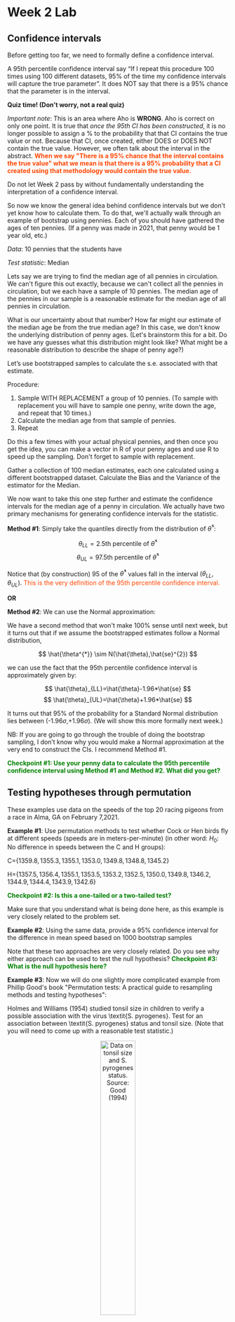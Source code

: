 Week 2 Lab
=============

Confidence intervals
-----------------------

Before getting too far, we need to formally define a confidence interval. 

A 95th percentile confidence interval say “If I repeat this procedure 100 times using 100 different datasets, 95% of the time my confidence intervals will capture the true parameter”. It does NOT say that there is a 95% chance that the parameter is in the interval.

**Quiz time! (Don't worry, not a real quiz)**

*Important note*: This is an area where Aho is **WRONG**. Aho is correct on only one point. It is true that *once the 95th CI has been constructed*, it is no longer possible to assign a $\%$ to the probability that that CI contains the true value or not. Because that CI, once created, either DOES or DOES NOT contain the true value. However, we often talk about the interval in the abstract. **<span style="color: orangered;">When we say "There is a 95$\%$ chance that the interval contains the true value" what we mean is that there is a 95$\%$ probability that a CI created using that methodology would contain the true value.</span>**

Do not let Week 2 pass by without fundamentally understanding the interpretation of a confidence interval. 

So now we know the general idea behind confidence intervals but we don't yet know how to calculate them. To do that, we'll actually walk through an example of bootstrap using pennies. Each of you should have gathered the ages of ten pennies. (If a penny was made in 2021, that penny would be 1 year old, etc.)

*Data*: 10 pennies that the students have

*Test statistic*: Median

Lets say we are trying to find the median age of all pennies in circulation. We can't figure this out exactly, because we can't collect all the pennies in circulation, but we each have a sample of 10 pennies. The median age of the pennies in our sample is a reasonable estimate for the median age of all pennies in circulation. 

What is our uncertainty about that number? How far might our estimate of the median age be from the true median age? In this case, we don't know the underlying distribution of penny ages. (Let's brainstorm this for a bit. Do we have any guesses what this distribution might look like? What might be a reasonable distribution to describe the shape of penny age?) 

Let’s use bootstrapped samples to calculate the s.e. associated with that estimate.

Procedure: 
1. Sample WITH REPLACEMENT a group of 10 pennies. (To sample with replacement you will have to sample one penny, write down the age, and repeat that 10 times.)
2. Calculate the median age from that sample of pennies.
3. Repeat

Do this a few times with your actual physical pennies, and then once you get the idea, you can make a vector in R of your penny ages and use R to speed up the sampling. Don't forget to sample with replacement.

Gather a collection of 100 median estimates, each one calculated using a different bootstrapped dataset. Calculate the Bias and the Variance of the estimator for the Median.

We now want to take this one step further and estimate the confidence intervals for the median age of a penny in circulation. We actually have two primary mechanisms for generating confidence intervals for the statistic.

**Method #1**: Simply take the quantiles directly from the distribution of $\hat{\theta}^{*}$:

$$
\theta_{LL} = \mbox{2.5th percentile of } \hat{\theta}^{*}
$$
$$
\theta_{UL} = \mbox{97.5th percentile of } \hat{\theta}^{*}
$$

Notice that (by construction) 95$%$ of the $\hat{\theta}^{*}$ values fall in the interval $(\theta_{LL},\theta_{UL})$. <span style="color: orangered;">This is the very definition of the 95th percentile confidence interval.</span>

**OR** 

**Method #2**: We can use the Normal approximation:

We have a second method that won't make 100\% sense until next week, but it turns out that if we assume the bootstrapped estimates follow a Normal distribution, 

$$
\hat{\theta^{*}} \sim N(\hat{\theta},\hat{se}^{2})
$$

we can use the fact that the 95th percentile confidence interval is approximately given by:

$$
\hat{\theta}_{LL}=\hat{\theta}-1.96*\hat{se}
$$
$$
\hat{\theta}_{UL}=\hat{\theta}+1.96*\hat{se}
$$

It turns out that 95$\%$ of the probability for a Standard Normal distribution lies between (-1.96$\sigma$,+1.96$\sigma$). (We will show this more formally next week.) 

NB: If you are going to go through the trouble of doing the bootstrap sampling, I don’t know why you would make a Normal approximation at the very end to construct the CIs. I recommend Method #1.

**<span style="color: green;">Checkpoint #1: Use your penny data to calculate the 95th percentile confidence interval using Method #1 and Method #2. What did you get?</span>**

Testing hypotheses through permutation
------------------------------------

These examples use data on the speeds of the top 20 racing pigeons from a race in Alma, GA on February 7,2021. 

**Example #1**: Use permutation methods to test whether Cock or Hen birds fly at different speeds (speeds are in meters-per-minute) (in other word: $H_{0}$: No difference in speeds between the C and H groups):

C=$\{1359.8,1355.3,1355.1,1353.0,1349.8,1348.8,1345.2\}$

H=$\{1357.5,1356.4,1355.1,1353.5,1353.2,1352.5,1350.0,1349.8,1346.2,1344.9,1344.4,1343.9,1342.6\}$

**<span style="color: green;">Checkpoint #2: Is this a one-tailed or a two-tailed test?</span>**

Make sure that you understand what is being done here, as this example is very closely related to the problem set.


**Example #2**: Using the same data, provide a 95% confidence interval for the difference in mean speed based on 1000 bootstrap samples

Note that these two approaches are very closely related. Do you see why either approach can be used to test the null hypothesis? **<span style="color: green;">Checkpoint #3: What is the null hypothesis here?</span>**

**Example #3**: Now we will do one slightly more complicated example from Phillip Good's book "Permutation tests: A practical guide to resampling methods and testing hypotheses":

Holmes and Williams (1954) studied tonsil size in children to verify a possible association with the virus \textit{S. pyrogenes}. Test for an association between \textit{S. pyrogenes} status and tonsil size. (Note that you will need to come up with a reasonable test statistic.)

<div class="figure" style="text-align: center">
<img src="Table2categories.png" alt="Data on tonsil size and S. pyrogenes status. Source: Good (1994)" width="40%" />
<p class="caption">(\#fig:unnamed-chunk-1)Data on tonsil size and S. pyrogenes status. Source: Good (1994)</p>
</div>

Now lets consider the full dataset, where tonsil size is divided into three categories. How would we do the test now? **<span style="color: green;">Checkpoint #4: What is the new test statistic? (There are many options.)</span>** What 'labels' do you permute?

<div class="figure" style="text-align: center">
<img src="Table3categories.png" alt="Fill dataset on tonsil size and S. pyrogenes status. Source: Good (1994)" width="50%" />
<p class="caption">(\#fig:unnamed-chunk-2)Fill dataset on tonsil size and S. pyrogenes status. Source: Good (1994)</p>
</div>

Basics of bootstrap and jackknife
------------------------------------

To get started with bootstrap and jackknife techniques, we start by working through a very simple example. First we simulate some data


```r
x<-seq(0,9,by=1)
```

This will constutute our "data". Let's print the result of sampling with replacement to get a sense for it...


```r
table(sample(x,size=length(x),replace=T))
```

```
## 
## 1 2 3 5 6 7 9 
## 2 1 1 2 2 1 1
```

Now we will write a little script to take bootstrap samples and calculate the means of each of these bootstrap samples


```r
xmeans<-vector(length=1000)
for (i in 1:1000)
  {
  xmeans[i]<-mean(sample(x,replace=T))
  }
```

The actual number of bootstrapped samples is arbitrary *at this point* but there are ways of characterizing the precision of the bootstrap (jackknife-after-bootstrap) which might inform the number of bootstrap samples needed. *In practice*, people tend to pick some arbitrary but large number of bootstrap samples because computers are so fast that it is often easy to draw far more samples than are actually needed. When calculation of the statistic is slow (as might be the case if you are using the samples to construct a phylogeny, for example), then you would need to be more concerned with the number of bootstrap samples. 

First, lets just look at a histogram of the bootstrapped means and plot the actual sample mean on the histogram for comparison



```r
hist(xmeans,breaks=30,col="pink")
abline(v=mean(x),lwd=2)
```

<img src="Week-2-lab_files/figure-html/unnamed-chunk-6-1.png" width="672" />

Calculating bias and standard error
-----------------------------------

From these we can calculate the bias and standard deviation for the mean (which is the "statistic"):

$$
\widehat{Bias_{boot}} = \left(\frac{1}{k}\sum^{k}_{i=1}\theta^{*}_{i}\right)-\hat{\theta}
$$


```r
bias.boot<-mean(xmeans)-mean(x)
bias.boot
```

```
## [1] -0.0113
```

```r
hist(xmeans,breaks=30,col="pink")
abline(v=mean(x),lwd=5,col="black")
abline(v=mean(xmeans),lwd=2,col="yellow")
```

<img src="Week-2-lab_files/figure-html/unnamed-chunk-7-1.png" width="672" />

$$
\widehat{s.e._{boot}} = \sqrt{\frac{1}{k-1}\sum^{k}_{i=1}(\theta^{*}_{i}-\bar{\theta^{*}})^{2}}
$$


```r
se.boot<-sd(xmeans)
```

We can find the confidence intervals in two ways:

Method #1: Assume the bootstrap statistics are normally distributed


```r
LL.boot<-mean(xmeans)-1.96*se.boot #where did 1.96 come from?
UL.boot<-mean(xmeans)+1.96*se.boot
LL.boot
```

```
## [1] 2.73067
```

```r
UL.boot
```

```
## [1] 6.24673
```

Method #2: Simply take the quantiles of the bootstrap statistics


```r
quantile(xmeans,c(0.025,0.975))
```

```
##   2.5%  97.5% 
## 2.6975 6.2000
```

Let's compare this to what we would have gotten if we had used normal distribution theory. First we have to calculate the standard error:


```r
se.normal<-sqrt(var(x)/length(x))
LL.normal<-mean(x)-qt(0.975,length(x)-1)*se.normal
UL.normal<-mean(x)+qt(0.975,length(x)-1)*se.normal
LL.normal
```

```
## [1] 2.334149
```

```r
UL.normal
```

```
## [1] 6.665851
```

In this case, the confidence intervals we got from the normal distribution theory are too wide.

**<span style="color: green;">Checkpoint #6: Does it make sense why the normal distribution theory intervals are too wide?</span>** Because the original were were uniformly distributed, the data has higher variance than would be expected and therefore the standard error is higher than would be expected.

There are two packages that provide functions for bootstrapping, 'boot' and 'boostrap'. We will start by using the 'bootstrap' package, which was originally designed for Efron and Tibshirani's monograph on the bootstrap. 

To test the main functionality of the 'bootstrap' package, we will use the data we already have. The 'bootstrap' function requires the input of a user-defined function to calculate the statistic of interest. Here I will write a function that calculates the mean of the input values.


```r
library(bootstrap)
theta<-function(x)
  {
    mean(x)
  }
results<-bootstrap(x=x,nboot=1000,theta=theta)
results
```

```
## $thetastar
##    [1] 3.8 4.2 2.1 1.5 3.6 5.7 3.6 4.3 4.8 5.5 5.1 5.2 5.3 3.6 4.9 5.8 4.7 5.3
##   [19] 4.7 4.9 3.4 3.7 4.7 4.1 4.5 4.3 4.7 4.6 5.3 5.7 4.3 4.6 6.0 4.1 3.9 4.6
##   [37] 4.8 4.6 5.2 3.4 4.6 4.4 5.6 5.6 3.7 6.2 5.7 4.3 4.2 3.9 4.4 5.6 4.7 3.9
##   [55] 3.8 4.8 3.2 4.3 2.8 3.9 4.2 2.7 1.8 5.6 5.7 6.0 4.6 4.7 3.5 5.0 1.9 4.8
##   [73] 6.5 5.7 5.8 5.1 4.2 4.3 3.8 4.8 5.0 2.6 3.1 4.8 6.4 4.0 4.9 4.5 5.2 5.6
##   [91] 3.9 3.4 3.0 4.8 6.1 4.2 4.0 4.3 4.5 6.0 4.1 2.6 3.2 4.3 4.6 5.8 4.8 4.0
##  [109] 5.6 5.7 4.6 3.1 3.0 2.9 6.1 5.0 2.5 3.7 3.3 4.5 3.1 4.5 3.1 5.1 5.3 3.5
##  [127] 5.0 4.6 4.3 4.5 4.2 4.3 4.2 6.0 4.5 4.3 4.2 3.6 5.5 5.3 3.9 3.8 5.0 3.8
##  [145] 4.8 4.0 4.9 2.4 6.5 4.6 3.6 4.5 4.4 4.1 4.6 6.3 4.6 3.6 3.6 3.4 4.3 5.1
##  [163] 3.9 5.6 5.0 4.1 4.6 4.9 3.9 4.1 4.8 4.7 5.0 5.5 3.0 4.0 2.0 5.2 3.9 3.9
##  [181] 3.1 3.9 5.0 5.0 3.2 3.2 4.3 4.8 3.0 4.8 6.2 4.1 4.9 5.0 3.0 5.4 5.4 5.0
##  [199] 5.1 4.0 4.3 4.0 5.9 4.7 4.4 4.3 3.4 5.2 4.2 4.3 5.0 3.9 4.8 4.7 5.3 4.6
##  [217] 5.7 5.2 4.9 3.3 3.9 6.0 4.5 4.6 4.7 4.1 5.4 4.8 5.2 4.2 6.0 4.0 3.4 5.9
##  [235] 4.4 5.1 4.7 3.0 5.6 6.5 4.7 4.4 5.0 5.1 5.4 4.2 3.6 4.3 5.3 3.8 3.1 4.6
##  [253] 3.2 4.7 5.5 3.7 4.4 5.0 3.7 4.6 4.4 4.4 2.4 3.0 4.2 4.9 4.5 6.0 3.7 5.8
##  [271] 5.9 4.2 2.8 5.4 4.5 2.9 5.0 3.1 3.7 3.6 4.6 3.6 6.0 3.5 3.8 4.3 5.7 4.8
##  [289] 4.8 5.0 3.6 4.8 4.2 6.1 4.5 4.1 5.4 4.0 3.3 3.4 4.8 4.3 4.0 4.5 2.3 4.0
##  [307] 3.9 4.6 3.9 2.9 4.1 6.1 5.5 6.2 3.4 2.8 4.0 3.5 3.6 5.2 3.9 4.2 2.7 6.2
##  [325] 4.2 3.9 4.0 4.3 4.4 5.0 4.6 2.8 3.5 5.4 4.5 4.3 2.8 4.5 5.6 4.3 3.9 4.1
##  [343] 2.2 3.8 3.8 3.4 5.0 4.9 6.2 3.9 3.6 5.0 5.5 3.4 3.9 2.7 5.6 5.8 5.6 4.8
##  [361] 3.9 4.7 3.8 6.0 5.7 5.0 5.2 6.3 5.0 4.0 3.9 4.2 4.6 2.8 3.3 3.9 4.4 4.0
##  [379] 5.7 3.6 3.5 4.5 3.8 5.7 4.7 3.0 5.7 4.9 4.2 4.3 4.9 6.0 4.7 5.9 3.9 2.1
##  [397] 3.5 7.1 5.0 5.2 5.4 4.4 5.1 4.8 5.5 5.3 3.9 4.8 3.3 5.1 4.6 3.8 4.4 3.8
##  [415] 2.6 4.5 4.6 4.7 3.8 4.3 5.3 4.7 4.7 4.2 4.5 5.2 6.1 3.4 2.9 4.2 5.2 3.8
##  [433] 5.1 2.6 4.1 4.5 4.2 4.1 3.7 2.4 3.7 5.9 3.6 5.4 5.9 3.9 4.4 3.9 5.8 4.5
##  [451] 4.1 3.9 4.1 5.3 4.4 3.6 4.7 2.8 4.7 3.6 3.7 3.7 4.5 4.7 5.3 6.7 4.5 4.2
##  [469] 4.3 5.9 4.7 5.9 5.1 4.4 4.0 4.2 4.8 4.6 4.2 3.7 5.0 5.2 4.0 3.7 6.2 4.6
##  [487] 2.8 4.3 4.5 4.3 4.1 5.3 4.6 3.4 4.8 4.1 3.9 4.5 4.3 5.1 3.2 5.3 4.0 3.1
##  [505] 2.6 2.5 4.7 4.8 4.4 5.4 5.5 3.9 4.3 1.7 4.4 3.7 4.2 3.9 4.4 4.1 5.4 2.6
##  [523] 6.2 2.9 5.2 4.2 5.0 3.6 6.4 5.1 3.2 5.2 3.7 4.9 4.5 4.4 4.1 4.9 4.1 3.8
##  [541] 3.5 3.9 2.8 5.0 4.9 3.5 4.5 6.2 3.5 4.8 3.7 5.7 4.6 4.6 3.1 4.0 3.8 3.4
##  [559] 5.9 5.3 5.3 4.8 3.4 3.5 5.7 5.9 5.0 5.4 6.6 4.6 5.0 5.7 3.9 4.6 4.4 4.2
##  [577] 4.0 3.5 5.5 3.9 4.7 4.0 6.2 4.0 4.3 3.5 4.6 5.4 5.4 5.1 4.2 4.2 5.4 3.1
##  [595] 4.7 3.3 5.4 4.1 3.2 5.9 4.2 5.4 4.6 3.9 4.7 4.7 2.8 4.1 4.1 3.9 4.7 4.9
##  [613] 2.2 3.3 3.8 3.1 2.7 5.5 3.7 5.5 4.9 5.9 7.0 4.8 5.6 3.9 3.7 3.5 3.6 4.9
##  [631] 4.1 1.7 3.9 4.9 4.4 5.5 5.2 5.4 4.1 3.4 3.9 5.1 3.9 4.7 6.0 6.6 5.1 5.8
##  [649] 4.5 3.8 4.9 4.0 3.9 4.2 5.3 4.2 5.3 5.5 6.2 5.2 4.1 4.2 5.9 3.7 5.8 6.7
##  [667] 5.3 4.5 5.2 4.6 5.5 4.5 7.0 3.4 4.3 2.8 5.7 5.7 5.9 3.9 3.7 5.6 5.2 6.1
##  [685] 3.5 4.3 3.2 3.4 5.0 3.6 5.5 2.5 4.4 4.1 4.5 5.4 5.1 3.8 2.8 4.5 3.9 4.1
##  [703] 4.5 5.6 5.1 5.1 4.4 4.2 5.1 5.7 2.8 4.5 5.1 5.2 4.5 5.7 5.8 3.5 4.6 3.8
##  [721] 3.5 3.9 4.5 2.8 2.6 5.4 3.9 3.7 5.1 3.6 3.8 3.5 3.8 3.7 4.9 4.1 5.8 5.1
##  [739] 3.8 5.6 6.0 5.6 4.2 4.6 4.3 3.4 4.9 5.6 5.3 5.6 4.4 5.9 5.9 4.2 4.6 4.8
##  [757] 4.5 4.2 4.0 4.2 5.8 2.5 5.8 3.8 4.1 5.1 3.9 3.0 4.2 4.4 6.3 4.2 4.5 3.3
##  [775] 4.6 4.8 4.7 4.7 4.3 4.1 3.6 4.2 5.4 5.8 4.8 5.0 4.9 5.2 5.1 4.2 4.6 3.1
##  [793] 5.2 5.9 5.0 5.9 4.7 4.3 4.4 4.8 5.1 5.0 6.5 4.6 2.8 5.7 6.2 4.3 3.2 6.6
##  [811] 5.9 3.1 4.2 2.8 3.7 3.0 5.8 4.7 4.4 5.2 3.7 3.2 4.2 5.1 4.2 5.2 3.9 4.6
##  [829] 3.2 5.0 5.1 4.2 4.9 4.7 4.6 4.7 3.5 5.5 5.4 4.9 3.6 3.6 4.3 5.4 2.5 5.1
##  [847] 3.5 4.9 5.2 4.0 4.6 6.2 4.0 4.8 2.8 5.7 5.1 5.1 3.0 3.6 3.7 4.3 5.6 4.0
##  [865] 5.0 4.0 4.6 2.5 3.4 4.8 4.4 5.4 4.8 4.5 5.1 3.5 3.4 2.8 4.8 4.4 4.7 4.0
##  [883] 5.1 3.7 4.9 4.1 2.2 4.9 4.6 4.0 4.7 4.7 3.7 4.9 5.0 4.0 4.7 4.4 5.0 3.8
##  [901] 4.8 5.6 5.5 5.3 5.2 6.8 5.5 4.5 4.9 4.8 3.9 5.7 3.5 4.3 4.7 6.1 3.4 5.3
##  [919] 4.2 4.9 3.8 3.7 3.3 3.3 4.4 3.2 6.2 3.6 5.6 3.5 5.0 3.7 4.0 4.9 4.0 4.7
##  [937] 4.2 4.2 5.8 3.4 5.4 4.2 4.7 5.0 3.8 2.9 3.3 6.2 4.7 4.8 4.2 4.1 5.3 3.1
##  [955] 4.6 3.4 6.1 4.8 5.2 4.4 2.8 4.0 4.6 5.6 5.2 4.5 4.1 2.8 3.0 4.4 5.5 3.2
##  [973] 6.0 4.5 4.4 4.5 6.3 4.0 4.6 4.7 5.7 3.5 3.5 4.3 4.5 5.5 6.3 5.2 4.2 4.4
##  [991] 3.9 4.5 3.9 4.3 2.9 3.9 4.8 4.6 5.3 4.3
## 
## $func.thetastar
## NULL
## 
## $jack.boot.val
## NULL
## 
## $jack.boot.se
## NULL
## 
## $call
## bootstrap(x = x, nboot = 1000, theta = theta)
```

```r
quantile(results$thetastar,c(0.025,0.975))
```

```
##  2.5% 97.5% 
##   2.6   6.2
```

Notice that we get exactly what we got last time. This illustrates an important point, which is that the bootstrap functions are often no easier to use than something you could write yourself.

You can also define a function of the bootstrapped statistics (we have been calling this theta) to pull out immediately any summary statistics you are interested in from the bootstrapped thetas.

Here I will write a function that calculates the bias of my estimate of the mean (which is 4.5 [i.e. the mean of the number 0,1,2,3,4,5,6,7,8,9])


```r
bias<-function(x)
  {
  mean(x)-4.5
  }
results<-bootstrap(x=x,nboot=1000,theta=theta,func=bias)
results
```

```
## $thetastar
##    [1] 5.0 4.9 4.1 4.4 4.8 3.1 5.2 4.5 4.8 4.4 5.3 6.1 6.6 5.7 5.2 5.2 4.2 5.4
##   [19] 3.6 5.0 6.7 5.0 3.6 4.5 5.5 4.1 4.0 3.4 5.3 5.7 3.4 3.8 4.5 4.7 3.9 4.4
##   [37] 6.0 4.4 5.0 3.4 4.3 4.5 4.5 3.4 3.1 4.7 4.5 2.6 4.7 3.4 3.1 4.0 4.6 3.5
##   [55] 2.7 4.8 6.5 6.0 3.3 3.1 4.7 3.3 3.2 3.8 4.5 5.2 5.5 4.3 6.0 3.7 2.5 5.3
##   [73] 3.9 4.8 3.6 3.7 5.5 4.7 5.2 4.1 2.8 5.0 4.3 3.5 4.5 4.9 4.9 5.3 3.7 4.9
##   [91] 3.4 6.8 5.2 4.9 5.6 3.3 5.1 5.8 5.6 6.0 5.4 6.5 5.9 4.1 2.9 5.4 3.8 4.5
##  [109] 4.8 4.2 4.7 4.9 5.0 6.8 4.6 5.3 2.2 3.3 6.6 2.2 3.0 4.2 3.9 3.4 4.8 4.4
##  [127] 3.7 6.7 4.5 4.1 4.6 6.3 4.7 3.9 5.4 2.9 3.9 5.4 5.2 3.9 4.0 5.7 3.3 5.6
##  [145] 3.8 4.6 5.7 3.9 3.7 2.5 5.9 5.2 4.1 3.9 4.0 4.2 4.2 4.7 6.0 5.3 3.0 4.9
##  [163] 5.0 5.5 4.0 4.6 4.4 4.4 3.7 4.5 4.9 4.5 5.9 4.1 5.5 3.2 3.2 5.2 4.3 4.3
##  [181] 4.7 3.4 4.4 4.9 4.5 4.5 6.9 4.4 5.0 4.5 4.8 3.7 4.5 4.8 3.2 5.5 4.7 4.4
##  [199] 4.9 5.7 3.8 4.8 3.6 3.4 4.8 3.9 3.9 3.8 3.6 3.6 3.5 4.1 4.8 5.3 4.4 4.7
##  [217] 4.5 6.0 5.4 2.8 5.7 4.2 4.2 3.8 5.0 4.6 5.1 3.4 4.5 3.9 4.9 3.8 6.1 6.8
##  [235] 5.4 6.0 5.5 5.6 4.6 4.0 6.2 4.3 5.0 4.5 2.2 5.0 4.1 3.4 4.2 4.8 3.6 4.2
##  [253] 4.1 4.3 3.8 4.6 5.3 4.9 3.7 4.3 3.7 5.0 4.8 4.1 4.0 6.6 5.1 4.1 4.4 4.8
##  [271] 5.5 4.2 3.8 5.3 5.8 3.9 4.1 3.1 3.5 5.0 2.9 3.6 6.2 4.6 3.8 4.5 4.3 3.8
##  [289] 5.1 4.0 3.5 4.4 3.9 5.5 3.8 4.6 5.0 4.1 4.1 5.0 3.1 4.3 3.9 4.1 4.7 5.6
##  [307] 5.2 5.9 4.7 4.3 4.5 3.5 3.0 4.6 5.3 4.2 6.3 3.3 4.6 4.6 3.9 5.2 2.6 5.2
##  [325] 4.8 4.7 5.9 3.9 3.8 5.5 4.6 4.1 4.6 4.4 3.9 3.9 2.5 5.1 3.2 6.3 3.4 4.0
##  [343] 5.5 3.4 4.6 5.4 4.8 6.1 4.4 4.1 2.9 4.2 4.5 5.8 5.4 4.5 4.9 4.8 5.7 5.1
##  [361] 3.6 4.6 5.3 5.5 4.6 4.2 5.2 2.8 4.2 4.7 4.2 4.7 3.8 5.1 4.6 4.8 5.6 4.8
##  [379] 4.9 3.9 4.4 3.4 4.2 4.0 4.1 4.8 4.2 5.1 4.6 4.8 3.6 3.6 5.1 2.9 4.5 5.3
##  [397] 5.4 3.1 6.4 5.9 4.7 4.6 4.9 5.4 5.8 4.7 3.1 5.5 5.1 3.8 4.0 2.8 4.7 4.2
##  [415] 3.6 4.7 4.8 3.8 5.0 4.9 4.4 4.9 5.6 5.7 4.9 4.9 2.5 4.9 2.8 5.3 5.8 3.4
##  [433] 5.0 6.4 4.2 3.8 4.1 4.2 5.7 6.4 3.4 4.2 4.8 3.3 4.8 3.8 5.6 3.2 3.6 3.7
##  [451] 4.1 6.0 4.4 3.8 4.0 4.4 4.9 4.3 3.3 5.1 4.9 5.4 3.5 5.9 5.4 5.8 4.8 5.9
##  [469] 2.8 5.3 5.7 3.8 4.2 3.5 5.5 5.1 6.6 3.7 4.3 5.0 4.2 6.2 5.4 3.4 4.4 3.7
##  [487] 3.9 3.5 3.1 4.9 4.2 5.0 5.5 4.0 3.2 3.2 3.6 4.7 4.7 4.9 3.0 3.1 3.7 6.1
##  [505] 5.8 4.9 3.3 4.6 4.4 4.7 3.9 3.6 5.6 4.5 5.4 6.1 3.3 4.4 4.7 5.6 4.7 5.4
##  [523] 4.0 4.3 5.3 5.9 3.0 2.4 6.1 5.0 4.2 4.9 3.8 5.0 4.9 5.8 7.0 4.2 4.1 4.8
##  [541] 3.5 5.0 4.9 6.3 4.6 4.6 4.2 5.6 4.0 4.9 3.0 4.2 4.7 4.5 4.4 3.6 4.6 4.4
##  [559] 5.2 4.3 4.8 5.2 5.1 4.2 3.1 4.5 4.2 4.8 4.4 3.8 3.8 5.0 5.9 4.3 3.7 4.1
##  [577] 4.5 6.7 3.5 5.6 3.8 4.2 3.4 3.7 4.3 4.1 4.4 5.4 4.6 4.5 3.1 4.8 4.0 4.9
##  [595] 4.9 4.9 4.0 2.7 6.1 4.1 4.5 4.6 5.3 5.1 5.7 3.8 5.7 3.9 4.9 4.6 3.5 5.3
##  [613] 5.3 4.8 4.6 3.9 5.9 6.0 3.7 4.8 5.6 5.6 5.5 4.3 3.3 6.2 4.9 3.6 6.8 3.1
##  [631] 3.9 4.0 4.0 4.2 5.8 4.6 5.2 3.9 5.4 3.2 5.1 4.5 4.9 5.9 6.1 5.0 5.5 4.4
##  [649] 3.9 5.2 4.1 5.0 4.4 3.8 4.6 3.8 4.2 4.5 3.0 4.2 3.9 5.7 4.4 4.4 5.1 3.5
##  [667] 5.4 6.0 3.6 3.0 4.3 4.2 4.3 5.6 5.0 5.7 5.2 6.5 4.6 2.1 3.0 5.7 5.3 5.1
##  [685] 4.3 3.8 3.8 3.9 4.0 3.6 4.6 3.5 5.7 5.4 3.9 5.1 4.3 2.1 3.8 6.6 3.1 4.6
##  [703] 3.5 5.0 4.9 3.9 5.8 3.5 6.3 5.1 3.0 3.4 6.3 5.7 4.1 4.7 5.4 5.2 3.8 5.0
##  [721] 3.5 4.1 3.4 4.1 5.0 6.0 5.4 6.1 3.6 4.3 3.9 6.1 3.9 3.9 2.8 5.6 4.6 5.0
##  [739] 4.9 3.4 3.8 4.9 5.0 4.5 5.3 3.9 4.4 5.2 4.7 5.4 3.8 5.5 4.2 4.0 4.3 3.7
##  [757] 4.6 4.1 4.3 3.7 4.7 3.8 4.0 5.8 5.3 3.8 4.1 4.7 3.2 2.7 4.2 4.9 3.8 4.4
##  [775] 4.4 3.8 3.6 5.3 5.8 3.8 2.4 5.1 3.4 3.3 2.6 3.0 3.7 5.7 4.0 3.4 4.8 4.2
##  [793] 4.7 2.8 4.9 4.7 3.0 4.6 3.9 5.0 5.2 5.3 4.9 4.5 4.0 4.7 5.0 6.6 5.1 4.7
##  [811] 4.9 4.1 5.9 5.1 4.4 3.8 5.4 5.0 3.9 4.1 4.3 3.7 3.0 3.3 3.6 3.4 5.2 5.7
##  [829] 4.7 5.4 5.6 5.8 4.6 4.7 3.1 3.9 5.0 3.0 4.9 3.2 4.9 4.3 5.2 4.1 3.9 3.1
##  [847] 4.6 4.2 4.4 5.6 4.6 4.0 4.4 4.0 2.6 4.4 4.6 4.9 6.3 4.2 3.6 5.3 5.2 4.0
##  [865] 5.7 5.3 3.7 3.3 4.0 5.2 3.9 4.4 5.0 4.1 5.2 4.5 2.2 5.2 5.1 5.5 4.2 6.4
##  [883] 2.6 2.4 4.0 4.0 4.8 3.9 4.8 5.1 4.9 3.6 3.8 3.2 4.7 5.8 5.0 4.4 4.7 4.3
##  [901] 4.4 5.8 4.7 5.4 5.9 4.1 3.4 6.9 4.7 4.0 3.3 5.3 4.1 4.3 3.5 4.9 3.2 3.7
##  [919] 5.9 2.4 6.1 3.3 3.8 4.5 4.9 5.4 4.9 3.2 2.9 4.7 3.3 3.4 4.4 3.7 4.9 4.0
##  [937] 3.3 3.5 4.3 6.7 4.6 4.9 4.5 4.5 2.1 5.0 4.5 4.2 3.4 4.4 3.3 4.8 5.0 4.3
##  [955] 4.3 2.5 6.1 5.1 5.5 3.9 4.1 5.6 5.2 5.3 4.0 5.4 5.2 4.1 6.0 3.4 4.0 4.2
##  [973] 4.1 4.5 5.4 3.0 5.0 3.8 5.4 4.6 4.4 4.9 4.6 4.5 5.1 4.3 4.7 5.7 4.9 5.7
##  [991] 3.9 4.5 3.5 4.7 5.1 3.8 4.1 4.9 5.4 3.9
## 
## $func.thetastar
## [1] 0.0036
## 
## $jack.boot.val
##  [1]  0.5261628  0.4224377  0.2866864  0.1724242  0.0860274 -0.0862069
##  [7] -0.1629738 -0.2485714 -0.3072046 -0.4798883
## 
## $jack.boot.se
## [1] 0.9442637
## 
## $call
## bootstrap(x = x, nboot = 1000, theta = theta, func = bias)
```

Compare this to 'bias.boot' (our result from above). Why might it not be the same? Try running the same section of code several times. See how the value of the bias ($func.thetastar) jumps around? We should not be surprised by this because we can look at the jackknife-after-bootstrap estimate of the standard error of the function (in this case, that function is the bias) and we can see that it is not so small that we wouldn't expect some variation in these values.

Remember, everything we have discussed today are estimates. The statistic as applied to your data will change with new data, as will the standard error, the confidence intervals - everything! All of these values have sampling distributions and are subject to change if you repeated the procedure with new data.

Note that we can calculate any function of $\theta^{*}$. A simple example would be the 72nd percentile:


```r
perc72<-function(x)
  {
  quantile(x,probs=c(0.72))
  }
results<-bootstrap(x=x,nboot=1000,theta=theta,func=perc72)
results
```

```
## $thetastar
##    [1] 5.3 3.4 4.9 4.5 4.2 6.1 5.1 4.4 4.3 3.8 4.9 5.3 5.2 3.7 5.3 4.8 6.0 4.1
##   [19] 5.6 2.4 5.4 3.7 3.4 3.6 2.3 3.5 3.5 5.2 3.3 4.8 4.4 5.2 5.2 3.4 4.9 3.1
##   [37] 4.3 4.4 5.0 4.7 4.0 4.2 4.7 3.0 4.7 5.3 3.6 3.4 3.9 5.6 6.4 4.7 4.3 5.1
##   [55] 5.9 3.8 5.0 4.7 5.1 3.1 5.2 4.1 5.4 3.9 2.9 5.0 4.5 4.3 5.7 4.1 5.5 4.4
##   [73] 3.2 4.3 3.3 4.8 4.9 4.0 4.9 4.0 5.6 4.7 4.4 4.4 5.2 4.1 5.3 3.9 5.3 4.5
##   [91] 4.9 5.4 5.1 6.6 6.0 4.6 5.3 3.4 4.4 4.2 3.7 4.8 4.0 4.8 5.3 5.7 4.9 3.2
##  [109] 4.1 4.6 3.1 4.8 4.5 3.1 4.5 6.1 4.2 3.6 5.7 5.2 4.6 6.1 4.9 4.6 5.2 2.9
##  [127] 5.4 4.1 5.1 4.9 4.0 4.3 5.4 5.0 4.4 5.9 4.1 4.6 4.2 4.5 4.8 4.0 2.7 4.9
##  [145] 4.6 6.2 3.8 4.8 1.8 5.7 6.1 5.5 3.8 4.1 4.6 3.7 3.9 3.3 4.9 4.1 3.5 4.7
##  [163] 4.3 3.8 5.5 5.2 3.3 4.9 5.5 3.8 4.9 4.4 4.6 4.2 4.5 6.4 5.4 5.0 5.1 5.2
##  [181] 2.5 5.3 4.1 6.1 4.6 4.3 5.1 5.3 5.6 5.9 4.8 6.3 5.0 4.7 5.0 4.9 2.8 4.6
##  [199] 3.6 4.4 3.4 5.0 4.7 3.8 5.4 4.8 4.1 6.1 4.1 3.2 5.6 3.5 4.6 3.9 3.5 4.8
##  [217] 3.1 5.3 3.4 5.5 4.0 3.6 5.3 3.0 3.4 4.6 3.5 4.1 2.8 4.6 4.2 4.2 3.7 4.7
##  [235] 4.8 3.4 4.8 5.3 3.1 3.5 3.1 5.1 5.2 5.0 5.2 3.8 3.9 2.3 3.8 4.1 3.6 4.0
##  [253] 6.0 4.8 5.7 4.1 4.0 4.6 4.4 4.8 4.9 3.8 5.7 3.1 4.3 4.9 4.0 6.2 5.9 4.5
##  [271] 5.2 3.0 4.5 3.6 4.9 3.6 4.4 3.1 3.9 5.6 3.6 3.4 4.1 4.0 4.4 3.4 4.3 4.4
##  [289] 5.9 4.9 5.0 3.7 5.6 4.1 4.6 4.6 5.8 3.7 5.4 5.6 4.4 4.2 5.3 5.1 5.6 4.0
##  [307] 3.8 4.1 5.6 5.4 4.6 4.1 5.9 5.7 5.0 5.1 6.2 4.8 3.9 2.6 2.9 4.2 5.5 4.1
##  [325] 3.6 4.6 4.0 5.5 5.9 4.1 4.1 3.8 6.6 3.0 5.2 4.8 3.1 4.4 4.9 5.4 4.9 4.7
##  [343] 4.5 5.2 5.0 4.3 4.0 4.7 5.4 3.4 6.5 4.1 3.4 5.1 5.1 5.0 4.5 5.9 4.9 3.9
##  [361] 4.2 4.4 5.2 5.4 4.9 3.9 4.9 4.4 5.0 2.0 4.8 3.0 5.0 3.6 5.6 4.4 5.1 5.5
##  [379] 2.9 5.7 4.3 5.7 3.4 5.5 6.0 5.1 4.6 5.4 6.1 5.0 4.7 3.5 4.7 4.0 4.8 4.5
##  [397] 3.8 5.9 3.1 3.8 4.1 4.9 3.1 2.9 3.9 3.7 3.1 3.6 4.6 4.4 4.9 4.8 5.0 4.4
##  [415] 3.2 3.5 4.6 3.9 4.0 5.0 5.2 4.9 5.8 4.6 5.1 5.3 3.8 3.2 4.8 6.2 4.8 4.3
##  [433] 5.2 5.1 4.1 3.4 2.2 5.5 3.7 4.7 3.7 4.9 5.8 4.9 4.1 4.6 4.8 5.9 4.0 5.0
##  [451] 4.3 3.0 4.7 3.6 5.7 2.1 4.5 4.9 2.9 4.8 4.4 2.9 5.4 2.4 3.5 2.6 5.2 4.3
##  [469] 5.3 4.7 4.6 4.2 4.6 4.6 4.5 5.6 3.3 5.5 5.1 5.6 5.6 4.8 4.6 4.9 4.6 3.2
##  [487] 6.0 5.9 4.6 5.1 5.4 4.6 6.0 3.7 5.6 5.2 3.6 5.1 5.4 4.8 6.2 5.0 4.4 5.5
##  [505] 5.8 5.3 4.2 3.5 6.4 4.6 3.3 3.2 4.4 4.7 5.3 4.7 4.4 5.9 5.0 5.8 3.5 4.1
##  [523] 5.0 4.8 4.2 5.1 4.3 4.0 4.2 3.6 5.1 4.0 4.7 3.6 5.7 5.9 2.0 4.7 4.4 3.4
##  [541] 4.4 3.9 3.4 5.0 3.8 4.0 4.2 3.9 4.7 4.3 5.3 4.9 4.6 3.8 4.1 4.0 4.7 3.8
##  [559] 5.6 4.4 5.4 2.4 3.3 4.7 4.0 4.9 5.8 2.6 5.1 3.5 4.5 4.7 3.4 4.4 2.2 3.6
##  [577] 4.6 4.6 4.9 5.7 3.7 4.6 4.7 3.5 6.4 3.8 6.0 4.1 4.5 4.9 5.4 2.7 4.1 4.2
##  [595] 3.8 5.1 5.7 4.7 6.1 3.7 4.1 4.2 4.8 3.5 3.7 5.3 3.1 5.2 6.2 4.8 4.5 4.4
##  [613] 4.6 5.3 4.0 3.4 2.3 5.2 4.3 3.9 3.5 3.7 4.4 4.6 6.1 3.0 3.7 4.3 4.5 4.1
##  [631] 4.4 5.2 4.4 5.0 5.6 4.3 3.5 5.0 4.2 4.6 5.4 3.8 5.5 5.9 5.4 4.3 3.8 4.4
##  [649] 3.8 3.8 3.9 3.5 6.1 3.9 2.7 4.6 4.0 4.0 5.3 2.9 5.6 4.3 3.9 4.0 4.9 4.4
##  [667] 2.8 6.4 2.9 5.8 3.6 2.9 3.7 4.8 3.5 4.7 3.6 4.0 4.7 4.4 5.1 2.3 2.9 4.5
##  [685] 3.8 3.5 4.3 5.6 5.2 4.1 4.0 4.8 5.3 4.6 3.9 4.4 3.5 4.7 4.1 4.1 3.3 4.6
##  [703] 4.7 3.1 3.9 3.7 3.7 5.6 4.2 4.6 3.1 2.9 6.1 6.0 6.2 3.3 5.1 3.8 5.2 3.7
##  [721] 5.4 4.9 4.0 3.0 4.6 5.9 5.8 7.0 4.4 4.9 5.4 4.8 3.8 3.8 4.2 4.2 5.0 5.5
##  [739] 6.4 4.0 4.3 4.5 3.0 5.3 4.3 4.3 6.7 5.3 3.4 3.9 5.4 3.9 4.6 4.6 4.4 3.2
##  [757] 3.5 2.5 4.4 5.5 3.3 5.5 4.9 6.1 5.6 3.2 5.3 5.6 2.5 5.4 3.2 4.2 4.5 5.2
##  [775] 6.2 4.9 4.1 4.1 4.6 4.8 2.6 4.4 3.7 5.4 5.0 3.2 5.8 3.7 4.4 4.2 4.0 4.7
##  [793] 5.1 2.9 4.6 4.6 5.6 3.6 5.9 5.0 3.3 3.9 3.5 5.3 5.7 5.6 4.7 3.4 3.6 4.1
##  [811] 3.5 3.1 3.6 6.5 4.5 2.7 4.8 3.8 4.7 3.3 4.6 4.6 4.8 3.6 3.6 4.8 4.2 5.8
##  [829] 4.2 4.1 4.6 4.5 4.2 5.5 3.3 3.7 5.0 4.0 4.8 5.8 3.7 4.1 4.7 4.9 6.4 4.1
##  [847] 3.5 5.2 5.1 3.3 3.6 2.2 5.6 3.5 5.2 4.5 4.0 3.7 4.8 5.0 5.1 2.9 5.5 5.1
##  [865] 3.5 4.4 5.2 3.6 3.9 6.8 6.0 5.1 4.9 4.2 2.5 4.2 4.4 5.7 4.8 4.1 5.2 5.7
##  [883] 2.9 6.5 4.4 3.9 3.8 3.5 5.7 2.0 4.2 4.7 4.6 2.7 4.9 3.8 4.3 3.3 4.0 5.1
##  [901] 3.1 5.5 2.6 4.3 5.8 3.4 2.9 5.0 3.9 3.7 4.9 4.3 4.6 4.1 3.2 3.8 5.9 2.7
##  [919] 4.9 4.9 4.0 4.7 5.6 4.5 5.0 3.8 4.1 4.7 3.9 2.4 4.0 3.7 4.0 3.8 3.6 5.2
##  [937] 4.1 4.1 4.0 5.6 4.0 4.7 3.8 5.0 4.1 4.3 4.5 5.4 3.7 4.8 4.7 4.1 4.2 2.1
##  [955] 5.3 3.6 5.9 3.5 3.5 4.3 4.1 3.2 4.1 2.9 4.8 4.7 5.3 4.9 3.5 4.4 5.3 4.9
##  [973] 4.5 3.9 3.1 4.3 5.6 3.5 3.9 4.4 3.7 4.5 3.2 5.0 4.6 4.5 4.5 5.5 6.1 4.3
##  [991] 4.6 3.9 4.5 4.1 3.2 3.5 4.0 3.5 5.7 4.5
## 
## $func.thetastar
## 72% 
##   5 
## 
## $jack.boot.val
##  [1] 5.460 5.400 5.200 5.272 5.000 5.100 4.900 4.700 4.600 4.496
## 
## $jack.boot.se
## [1] 0.9524523
## 
## $call
## bootstrap(x = x, nboot = 1000, theta = theta, func = perc72)
```

On Tuesday we went over an example in which we bootstrapped the correlation coefficient between LSAT scores and GPA. To do that, we sampled pairs of (LSAT,GPA) data with replacement. Here is a little script that would do something like that using (X,Y) data that are independently drawn from the normal distribution


```r
xdata<-matrix(rnorm(30),ncol=2)
```

Everyone's data is going to be different. With such a small sample size, it would be easy to get a positive or negative correlation by random change, but on average across everyone's datasets, there should be zero correlation because the two columns are drawn independently.


```r
n<-15
theta<-function(x,xdata)
  {
  cor(xdata[x,1],xdata[x,2])
  }
results<-bootstrap(x=1:n,nboot=50,theta=theta,xdata=xdata) 
#NB: xdata is passed to the theta function, not needed for bootstrap function itself
```

Notice the parameters that get passed to the 'bootstrap' function are: (1) the indexes which will be sampled with replacement. This is different that the raw data but the end result is the same because both the indices and the raw data get passed to the function 'theta' (2) the number of bootrapped samples (in this case 50) (3) the function to calculate the statistic (4) the raw data.

Lets look at a histogram of the bootstrapped statistics $\theta^{*}$ and draw a vertical line for the statistic as applied to the original data.


```r
hist(results$thetastar,breaks=30,col="pink")
abline(v=cor(xdata[,1],xdata[,2]),lwd=2)
```

<img src="Week-2-lab_files/figure-html/unnamed-chunk-17-1.png" width="672" />

Parametric bootstrap
---------------------

Let's do one quick example of a parametric bootstrap. We haven't introduced distributions yet (except for the Gaussian, or Normal, distribution, which is the most familiar), so lets spend a few minutes exploring the Gamma distribution, just so we have it to work with for testing out parametric bootstrap. All we need to know is that the Gamma distribution is a continuous, non-negative distribution that takes two parameters, which we call "shape" and "rate". Lets plot a few examples just to see what a Gamma distribution looks like. (Note that the Gamma distribution can be parameterized by "shape" and "rate" OR by "shape" and "scale", where "scale" is just 1/"rate". R will allow you to use either (shape,rate) or (shape,scale) as long as you specify which you are providing.

<img src="Week-2-lab_files/figure-html/unnamed-chunk-18-1.png" width="672" />


Let's generate some fairly sparse data from a Gamma distribution


```r
original.data<-rgamma(10,3,5)
```

and calculate the skew of the data using the R function 'skewness' from the 'moments' package. 


```r
library(moments)
theta<-skewness(original.data)
head(theta)
```

```
## [1] 0.9668171
```

What is skew? Skew describes how assymetric a distribution is. A distribution with a positive skew is a distribution that is "slumped over" to the right, with a right tail that is longer than the left tail. Alternatively, a distribution with negative skew has a longer left tail. Here we are just using it for illustration, as a property of a distribution that you may want to estimate using your data.

Lets use 'fitdistr' to fit a gamma distribution to these data. This function is an extremely handy function that takes in your data, the name of the distribution you are fitting, and some starting values (for the estimation optimizer under the hood), and it will return the parameter values (and their standard errors). We will learn in a couple weeks how R is doing this, but for now we will just use it out of the box. (Because we generated the data, we happen to know that the data are gamma distributed. In general we wouldn't know that, and we will see in a second that our assumption about the shape of the data really does make a difference.)


```r
library(MASS)
fit<-fitdistr(original.data,dgamma,list(shape=1,rate=1))
# fit<-fitdistr(original.data,"gamma")
# The second version would also work.
fit
```

```
##     shape       rate  
##   2.516523   3.854369 
##  (1.059333) (1.795231)
```

Now lets sample with replacement from this new distribution and calculate the skewness at each step:


```r
results<-c()
for (i in 1:1000)
  {
  x.star<-rgamma(length(original.data),shape=fit$estimate[1],rate=fit$estimate[2])
  results<-c(results,skewness(x.star))
  }
head(results)
```

```
## [1] -0.7967214 -0.3124276  0.3288133  0.9556768  0.8929068  0.2268938
```

```r
hist(results,breaks=30,col="pink",ylim=c(0,1),freq=F)
```

<img src="Week-2-lab_files/figure-html/unnamed-chunk-22-1.png" width="672" />

Now we have the bootstrap distribution for skewness (the $\theta^{*}$ s), we can compare that to the equivalent non-parametric bootstrap:


```r
results2<-bootstrap(x=original.data,nboot=1000,theta=skewness)
results2
```

```
## $thetastar
##    [1]  0.380612825  0.599329183  0.847583585  0.749998032  1.212527958
##    [6]  0.412206676  1.296212541  1.199508563 -0.023069056  0.743778064
##   [11]  1.391249687 -0.109947599  1.932532093  1.244054931  0.555505783
##   [16]  0.595616661  0.956077243  0.623761755  0.517607902  1.270837297
##   [21]  1.465585211  0.146291853  0.999710282  0.522359647  1.279319531
##   [26]  0.965883948  1.250135915  1.588585872  0.696917705  1.315490096
##   [31]  0.674439103  1.739575490  0.308589061  0.090740530  0.404032342
##   [36]  1.548257774  0.967294890  0.450336928  0.727354918  0.818229739
##   [41]  0.797987200  0.043293319  2.260374076  1.204770845  0.716286030
##   [46]  0.560926793  1.239990283  0.623434202  0.727709513  0.682674616
##   [51]  0.718548553  0.355871258  0.140598433  1.125833152  1.237820440
##   [56]  1.632776156  0.749151822  0.587608047  1.383389762  1.478112153
##   [61] -0.059981659  0.480753819  1.263147453  0.570024866 -0.176887658
##   [66]  0.432743007  1.047236902  0.713321958  0.967651077  1.153398576
##   [71]  1.202179084  1.647059274  2.480541419  1.743459154  0.414913974
##   [76]  0.681341668  0.548671913  1.252986540  0.135924632  2.287831791
##   [81]  0.539832304  1.116630273  0.316015080  0.326142254  1.560588589
##   [86]  0.965726303  1.745560228  0.687964306  0.736042814  0.516082897
##   [91]  1.098536617  0.267262033  0.551193626  1.292621451  1.746139382
##   [96]  0.968842220  1.507998957  0.917543493  1.078863062  1.855196508
##  [101]  1.481076513  0.473213402  0.527484865  0.997439339  0.699471837
##  [106]  0.177309244  0.804826599  0.396846659  0.417227793  2.597558657
##  [111]  0.704545715  1.199621315  1.623495785  0.537628982  1.770907071
##  [116]  0.497504862  1.605003012  0.312209713  0.947729486  1.359364169
##  [121]  0.827403202  0.234297788  0.321851549  0.481582324  1.092498846
##  [126]  1.184619592  1.037285973  0.384467868  1.229191308  0.826902900
##  [131]  1.225384747  0.413501650  0.986833091  0.119907241  1.656920218
##  [136]  0.392495142 -0.253420339  1.331620688  1.214028743  1.222472097
##  [141]  1.225508025  1.539906843  1.539158973  1.231417168  0.933382707
##  [146]  0.970469579  0.891760363  0.350178062  0.173249890 -0.153203880
##  [151]  0.319628398  1.000705796  1.303239452  1.984026092  0.959008906
##  [156]  0.695404347  0.916380882  1.583921173  0.997600072  0.308235838
##  [161]  0.724564943  0.304717845  0.312005107  1.258888145  1.659321170
##  [166]  1.222462021  0.312083866 -0.429158899  1.615061949  0.743590062
##  [171]  0.729716578  0.711831058  0.779533144  1.612281582 -0.063171966
##  [176]  0.347125357  0.945723131  0.543604146  0.113400862  0.471818676
##  [181]  0.571963919  1.209705279  1.220696885  0.418440568  0.575544683
##  [186]  0.536133881  1.252269090  1.613864465  0.392109809  0.939419603
##  [191]  0.928334370 -0.147738602 -0.115400245  0.534264333  0.681497759
##  [196]  1.061010211  0.560438997  1.343495579  0.270701125  1.214941935
##  [201]  1.005975969  1.387939376  0.312147302  1.077713503  1.414167004
##  [206]  2.016633207  0.766290579  1.000254419  1.247677604  1.654636878
##  [211]  2.093153422  1.237746397  0.775987648  0.476504535 -0.235993545
##  [216]  1.125979771  0.483963768  0.498164159  0.828321016  0.647250485
##  [221]  1.361145567  0.323703056  0.458117449  0.345452995  0.718376934
##  [226]  0.114732243  0.747734232  0.736233570  0.626736463  1.556570357
##  [231]  1.453665841  0.816841400  1.080223548  1.019826785  0.303188491
##  [236]  0.513773354  0.006227315  1.022514246  0.856164224  1.069214492
##  [241]  0.441178394  2.052370453  0.190720651  0.601794477  0.704871282
##  [246]  0.382771705  0.778986367  0.720253552  0.724360508  1.585063375
##  [251]  1.094953163  0.418312951  1.658901850 -0.091491076  1.218735745
##  [256]  0.719428457  2.499785034  2.076714139  0.222184566  0.745571716
##  [261]  0.703911785  1.006011840  1.016343082  1.025216630  1.104445093
##  [266]  0.370395243  1.210420583  1.000258541  0.848884740  0.962677385
##  [271]  0.436033881  0.030956350  1.229880304  0.700671329  1.168366228
##  [276]  0.694988752  0.492399088  0.440523155  1.177157369  1.601028662
##  [281]  0.280157871  1.227472415  1.040060133  1.681688034  0.305026380
##  [286]  0.541517320  1.240648628  0.751699131  1.167608474  0.472394075
##  [291]  1.254256491  0.617906189  1.458262539  0.356330702  0.508021702
##  [296]  1.076957660  1.225130666  1.212540171  0.790634225  0.678865888
##  [301]  0.681061973  0.663007212  0.702663544  0.772995558  2.091679057
##  [306]  1.265078132  1.258712927  0.687827414  0.706277875  0.437321553
##  [311]  0.966111340  0.810080178  0.445913591  1.129643093  1.604065245
##  [316]  0.359238995  0.766064611  0.222854015 -0.023137131  0.918819105
##  [321]  0.185943938  0.487122003  0.694114927  1.714698515  1.357901129
##  [326]  0.725289853  0.748490200  1.033505471  0.695139383  1.185279223
##  [331]  1.703937792  0.554173645  0.411156374  0.924424746  1.219371852
##  [336]  0.973931317  1.197114023  2.055379083  2.346969575  1.257024744
##  [341]  1.557297109  1.223355474  0.969657884 -0.127533352  0.385153242
##  [346]  1.676779894 -0.433659768  0.453119407  1.071721562  0.451202101
##  [351]  0.273838925  0.430536120  0.138307699  1.228524773  1.643905565
##  [356]  1.569637499  1.202179084  1.637738231  0.833112907  0.890840345
##  [361]  0.770846120  1.241677006  1.481468625  2.029679390  0.669904466
##  [366]  0.609045667  0.629948865  0.094758785  1.036251166  0.524660651
##  [371]  0.959810865  0.907550379  1.283825888  1.558768746  0.052861874
##  [376] -0.121487035  1.007935326  2.006232196  0.322216577  0.715737903
##  [381]  0.727623172  1.254908803  1.904800574 -0.095276441  0.463284262
##  [386]  1.191337585  0.310276908  0.296890348  1.708252107  1.716493488
##  [391]  0.695960357  1.965817976  0.954739650  0.274696989  1.008736835
##  [396]  1.472073349 -0.028346567  1.173285714  0.783252860  0.560926793
##  [401]  1.212742533  1.288961655  1.200935316  1.289841607  0.762882452
##  [406]  1.149463957  1.264086680  2.041354921  0.438789461  0.197017340
##  [411]  2.061209877  1.588934114  0.264000477  0.160553287  2.540525805
##  [416] -0.034085749  0.261440438  0.728656654  0.764434500  0.970786798
##  [421] -0.328509799  2.021546404 -0.196187598  0.805079975  1.600824092
##  [426]  0.527552343  0.868868321  1.150436840  0.907117697  0.749980879
##  [431]  1.131084025  0.785401103  0.158944250  0.381797225  1.159815488
##  [436]  0.639298853  0.496210352  0.439573498  0.120956720  1.234378493
##  [441]  1.278109416  0.721813512  0.987705119  1.965078264  0.485882082
##  [446]  0.309347911  0.531405965  0.809560155  0.710084083 -0.448008955
##  [451]  0.954739650  0.540497298  0.361242538  0.577276357  1.317030293
##  [456]  0.490679190  0.675258330  0.375207048  1.155986324 -0.135442074
##  [461]  0.983466568  0.931065709  1.269340415  1.844029432  0.189868547
##  [466]  0.501655845  0.716744213  1.192531182  0.662269695  1.263181979
##  [471]  0.725157160  1.692495910  0.807094825 -0.256976066  0.795402353
##  [476] -0.559374503  0.353989736  0.410067207  1.242001922  0.289295680
##  [481]  0.875876907  1.190688636  1.146988998  1.234457015  0.451074958
##  [486] -0.110740474  1.178530119  1.322808901 -0.030182236  0.721438694
##  [491]  1.017061034  0.709814301  1.307282348  0.282628329  0.147459936
##  [496]  0.798748606  0.743784152  1.338944907  2.473791839  0.852255943
##  [501]  2.601577353  0.988211452  1.524808025  1.033235541  1.287915547
##  [506]  0.289530594  0.549580360  0.194859269  0.835906538  0.523423001
##  [511]  0.431700955  0.725208901  2.381031878  1.273184627  0.164067894
##  [516]  0.048879241  1.225537345  0.955497218  0.632450075  1.448441928
##  [521]  0.681777478  0.734655011  0.485151222  0.278002287  1.275392691
##  [526]  0.151191251  0.755128183  0.702508880  1.232519870  0.494846130
##  [531]  0.701115107  1.020029944  0.678046213  0.553904608  0.707799429
##  [536]  0.083407278  1.553754788  0.996849053  2.032826487  0.929844510
##  [541]  1.599737168  0.348009329  0.788523688  1.375225488  1.187377350
##  [546]  1.180542045  0.856034483  2.030459016  0.435252020  0.115411048
##  [551]  2.059575237  0.775032461  0.923981559  0.493486754  0.825405200
##  [556]  1.038487553  0.815110653  0.728808489  1.233602034  2.076225838
##  [561]  1.361129363  1.214568792  2.106870749  0.697759430  0.554646093
##  [566]  0.301705758  2.610380024  0.825338523  0.133190578  0.307105814
##  [571]  0.525833849  0.175085679  0.552788503  0.826849933  0.814682501
##  [576]  0.676392957  1.741919360  0.730035360  2.096203892  1.441824792
##  [581]  0.824453573  2.023359351  0.174386967  1.560447053  0.704250196
##  [586]  0.935584027  1.010107941  0.742011481  0.678832627  1.185377989
##  [591]  0.208066849  0.396846659  1.221658343  0.696337531  0.577146730
##  [596]  0.322917887  1.280885942  0.215239096  0.254391146  2.406095602
##  [601]  0.932943971  1.588960327  1.259090905  1.161460172  0.777371566
##  [606]  2.426987751  0.806769198  0.716590120  1.450120281  1.141643557
##  [611]  0.977988578 -0.058278926  1.252497557  1.205774032  1.368579412
##  [616]  0.051416632  0.926488645  0.190831639  1.492011853  0.333531624
##  [621]  1.482038999  0.140335864  0.392596758  1.529768105  0.721842459
##  [626]  0.100787039  1.007981229  0.535679016  1.706460970  0.610066076
##  [631]  1.153976126  0.151406864  0.720974500  0.750296601  0.847757298
##  [636]  1.983232701  1.897183208  0.184139986 -0.108048908  0.766725318
##  [641]  1.013037050  0.832829951  0.940936323 -0.269769929  0.684871659
##  [646]  0.986759559  0.583582501  1.304732629  1.579023284  0.298742258
##  [651]  1.137159638  0.852159607  0.711212669  0.724186325  0.026475405
##  [656]  0.696135973  1.223934937  1.202474749  1.289522856  0.526129781
##  [661]  0.550113456  0.819961245  1.515130245  0.789035100 -0.307768304
##  [666]  1.010058792  0.291836067  1.243615481  0.928916264  0.700219848
##  [671]  2.539163643  1.074645020  0.540796000  1.284404488  0.517293512
##  [676]  1.153398576  1.572553031  0.904425282  0.966721076  0.973409988
##  [681]  0.679517971  0.476482937  0.302630512  0.945581248  0.687595769
##  [686]  0.951539012  2.211816736  1.193768844  1.211136821  0.370597370
##  [691]  1.230521366  0.454982667  0.021368129  1.176457185  1.693362872
##  [696] -0.066493142  1.273117944  1.383401689  1.270756716  0.024186259
##  [701]  0.204673029  2.531699085  0.498293055  0.966450346  0.533784304
##  [706]  1.245256466  1.140526724  0.360859507  0.092340178  0.731467112
##  [711]  0.747614466  0.706005370  0.805124886  1.661307516  0.520143549
##  [716] -0.093672189  0.994406998  1.303935539  1.257759355  0.461993059
##  [721]  0.229554599  2.462175319  1.152349405  0.748687546  0.761393616
##  [726]  0.347569518  0.724795927  0.092340178  0.974828084 -0.025374126
##  [731]  1.976877499  0.540242922  1.274843490  1.318880138  1.374204442
##  [736]  2.062978936  1.750655575  0.402207621  1.208673992  0.678577289
##  [741]  1.219765412  0.210844314  0.713814209  1.231417168  0.583664772
##  [746]  0.434130989  1.135886604  1.269356271  0.767497924  0.307360002
##  [751]  0.135755936  1.940210219  0.534189299  2.589362791  1.669033205
##  [756]  1.192999220  0.220363100  1.315853751  1.381486620  1.562820549
##  [761]  0.824984918  0.396494866  0.208596503  2.047571160  1.241554681
##  [766]  1.261950554  0.735810385  1.699963401  1.638472136 -0.104043643
##  [771]  0.463222313  0.514553414 -0.148036474  0.564785421  1.187057098
##  [776]  1.043740408  1.953414306  0.775032461  1.192999220  1.068378162
##  [781]  2.564160353  0.743418693 -0.007373241  0.649176574  0.767201956
##  [786]  0.542111029  0.994406998  0.386714827  0.707207665  0.479732567
##  [791]  1.640129153  1.212506308  0.490339551  0.391101845  1.252283124
##  [796]  0.996543051  1.464951281  1.357423293 -0.327148982  1.049510138
##  [801]  0.189946528  0.860113114  0.478645667  0.920467799  0.307000466
##  [806]  0.729714866  1.197085538  0.307804135  0.350920024  2.570835933
##  [811]  1.270154742  1.194555720  1.004866986  0.076601971  1.221641974
##  [816]  0.744610758  1.454732725  0.490550186  0.745371427  0.921299741
##  [821]  1.217056115  0.631006723  1.034893392  0.990096927 -0.094154716
##  [826]  0.253403246  0.586085354  1.036251166  1.547361213  2.020712813
##  [831]  0.459006268  1.326749387 -0.272670212  1.983827333  0.639064826
##  [836]  2.144574929  0.241517749  1.452944984  2.039224622  0.756861482
##  [841]  2.220174825  0.369332832  0.281627285  1.260856617  0.581772803
##  [846]  0.515200278  0.781267116  1.928461446  0.916147128  0.130546733
##  [851]  2.024881337  0.806076454  1.098894311  0.811426667  0.485505529
##  [856]  0.283790443  0.284916939  0.696356624  0.429059887  0.185612120
##  [861]  1.198416830  0.997609596  1.403200704  0.310257603  1.714766698
##  [866]  2.305660802  0.896731698  0.734283825  1.651007311  0.337397029
##  [871]  1.259738226  0.300977107  1.654200555  1.287368633  2.001721201
##  [876]  0.684135421  0.719020725  0.326553328  1.316990982  0.356137005
##  [881]  0.477374548  1.977867290  0.349742049  1.817568587  2.051495547
##  [886]  1.037276374  1.657354852  2.547580765  2.036118628  0.089204260
##  [891]  0.866856515  0.762058782  1.373807505  1.211367341 -0.033902238
##  [896]  1.219198104  0.665096887  1.561525116  1.238458914  0.676392957
##  [901]  1.737484123  1.945627915  1.091231114  0.175180514  0.189310653
##  [906]  1.074539598  0.189868547  1.672084320  0.343535585  1.300483253
##  [911]  0.394945215  1.052794635  1.315727978  1.359577660 -0.098007426
##  [916]  1.169627754  1.244312784  0.505245544  1.399440688  0.832958492
##  [921]  0.525085944  0.843134800  0.922140478  0.322721475  0.307230253
##  [926]  0.463887646  1.228275036  1.953232802  0.814652890  0.490800698
##  [931]  1.215682999  1.836226830  0.692707478  0.310923679  1.097382635
##  [936]  0.939555344  1.676055153  1.803426873  0.968565983  0.765902681
##  [941]  2.570905578  2.407751350  0.850845649  1.655262815  1.994195354
##  [946]  1.181865280  0.113508301 -0.511145391  0.992690175  2.480787219
##  [951]  1.201687489  0.270613433  1.814454362  0.048277865  1.058578428
##  [956]  1.233346812  1.595976809  0.846547452 -0.206738638  1.239641535
##  [961] -0.035054346  1.047417493  2.355364341  1.556973988  0.977541840
##  [966]  1.160062713  1.557648316  1.158615399  1.237378094  0.632545975
##  [971]  0.083345563  0.856126847  1.200840612  0.968074815  1.210074358
##  [976]  2.020686277  0.513158869  1.718350023  2.062212260  1.225384747
##  [981]  0.774894063  0.958756198  1.188723022  0.708786212  1.181893548
##  [986]  0.484978768  0.561462114  2.530266693  0.727732154  1.832745851
##  [991]  0.110253219  1.268614990  1.236138474  0.443704632  0.995344426
##  [996]  0.805079975  1.284680758  0.647890937  0.707573680  1.193247984
## 
## $func.thetastar
## NULL
## 
## $jack.boot.val
## NULL
## 
## $jack.boot.se
## NULL
## 
## $call
## bootstrap(x = original.data, nboot = 1000, theta = skewness)
```

```r
hist(results,breaks=30,col="pink",ylim=c(0,1),freq=F)
hist(results2$thetastar,breaks=30,border="purple",add=T,density=20,col="purple",freq=F)
```

<img src="Week-2-lab_files/figure-html/unnamed-chunk-23-1.png" width="672" />

What would have happened if we would have fit a normal distribution instead of a gamma distribution?


```r
fit2<-fitdistr(original.data,dnorm,start=list(mean=1,sd=1))
```

```
## Warning in densfun(x, parm[1], parm[2], ...): NaNs produced

## Warning in densfun(x, parm[1], parm[2], ...): NaNs produced

## Warning in densfun(x, parm[1], parm[2], ...): NaNs produced

## Warning in densfun(x, parm[1], parm[2], ...): NaNs produced
```

```r
fit2
```

```
##       mean          sd    
##   0.65290286   0.44324365 
##  (0.14016595) (0.09910955)
```

```r
results.norm<-c()
for (i in 1:1000)
  {
  x.star<-rnorm(length(original.data),mean=fit2$estimate[1],sd=fit2$estimate[2])
  results.norm<-c(results.norm,skewness(x.star))
  }
head(results.norm)
```

```
## [1] -0.3961840 -0.4020091  0.7362620  0.2230438  0.3110074 -0.1513045
```

```r
hist(results,breaks=30,col="pink",ylim=c(0,1),freq=F)
hist(results.norm,breaks=30,col="lightgreen",freq=F,add=T)
hist(results2$thetastar,breaks=30,border="purple",add=T,density=20,col="purple",freq=F)
```

<img src="Week-2-lab_files/figure-html/unnamed-chunk-24-1.png" width="672" />

All three methods (two parametric and one non-parametric) really do give different distributions for the bootstrapped statistic, so the choice of which method is best depends a lot on the situation, how much data you have, and what you might already know about the underlying distribution.

Jackknifing is just as easy at bootstrapping. Here we will do a trivial example for illustration. We will write a little function for the mean even though you could put the function in directly with 'jackknife(x,mean)'


```r
theta<-function(x)
  {
  mean(x)
  }
x<-seq(0,9,by=1)
results<-jackknife(x=x,theta=theta)
results
```

```
## $jack.se
## [1] 0.9574271
## 
## $jack.bias
## [1] 0
## 
## $jack.values
##  [1] 5.000000 4.888889 4.777778 4.666667 4.555556 4.444444 4.333333 4.222222
##  [9] 4.111111 4.000000
## 
## $call
## jackknife(x = x, theta = theta)
```

**<span style="color: green;">Checkpoint #7: Why do we not have to tell the 'jackknife' function how many replicates to do?</span>**

Let's compare this with what we would have obtained from bootstrapping


```r
results2<-bootstrap(x,1000,theta)
mean(results2$thetastar)-mean(x)  #this is the bias
```

```
## [1] -0.0235
```

```r
sd(results2$thetastar)  #the standard deviation of the theta stars is the SE of the statistic (in this case, the mean)
```

```
## [1] 0.9360523
```


Everything we have done to this point used the R package 'bootstrap' - now lets compare that with the R package 'boot'. To avoid any confusion (a.k.a. masking) between the two packages, I recommend detaching the bootstrap package from the workspace with


```r
detach("package:bootstrap")
```


The 'boot' package is now recommended over the 'bootstrap' package, but they give the same answers and to some extent it is personal preference which one prefers to use.

We will still use the mean as the statistic of interest, but we will have to write a new function for it because the syntax of the 'boot' package is slightly different:


```r
library(boot)
theta<-function(x,index)
  {
  mean(x[index])
  }
boot(x,theta,R=999)
```

```
## 
## ORDINARY NONPARAMETRIC BOOTSTRAP
## 
## 
## Call:
## boot(data = x, statistic = theta, R = 999)
## 
## 
## Bootstrap Statistics :
##     original       bias    std. error
## t1*      4.5 -0.005705706   0.8617556
```

One of the main advantages to the 'boot' package over the 'bootstrap' package is the nicer formatting of the output.

Going back to our original code, lets see how we could reproduce all of these numbers:


```r
table(sample(x,size=length(x),replace=T))
```

```
## 
## 3 4 6 7 8 9 
## 1 1 2 1 2 3
```

```r
xmeans<-vector(length=1000)
for (i in 1:1000)
  {
  xmeans[i]<-mean(sample(x,replace=T))
  }
mean(x)
```

```
## [1] 4.5
```

```r
bias<-mean(xmeans)-mean(x)
se.boot<-sd(xmeans)
bias
```

```
## [1] -0.0074
```

```r
se.boot
```

```
## [1] 0.9431515
```

Why do our numbers not agree exactly with those of the boot package? This is because our estimates of bias and standard error are just estimates, and they carry with them their own uncertainties. That is one of the reasons we might bother doing jackknife-after-bootstrap.

The 'boot' package has a LOT of functionality. If we have time, we will come back to some of these more complex functions later in the semester as we cover topics like regression and glm.


